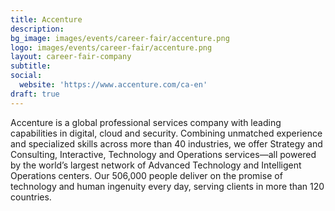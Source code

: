 ```yaml
---
title: Accenture
description: 
bg_image: images/events/career-fair/accenture.png
logo: images/events/career-fair/accenture.png
layout: career-fair-company
subtitle: 
social:
  website: 'https://www.accenture.com/ca-en'
draft: true
---
```

Accenture is a global professional services company with leading capabilities in digital, cloud and security. Combining unmatched experience and specialized skills across more than 40 industries, we offer Strategy and Consulting, Interactive, Technology and Operations services—all powered by the world’s largest network of Advanced Technology and Intelligent Operations centers. Our 506,000 people deliver on the promise of technology and human ingenuity every day, serving clients in more than 120 countries.